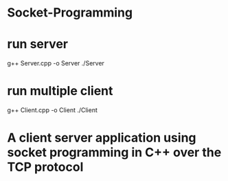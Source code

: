 # Socket-Programming
# run server
g++ Server.cpp -o Server ./Server

# run multiple client
g++ Client.cpp -o Client ./Client

# A client server application using socket programming in C++ over the TCP protocol
